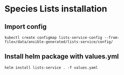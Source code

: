 # Species Lists installation

## Import config

```shell
kubectl create configmap lists-service-config --from-file=/data/ansible-generated/lists-service/config/
```

## Install helm package with values.yml

```shell
helm install lists-service . -f values.yaml
```
